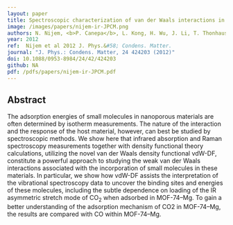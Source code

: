 ```yaml
---
layout: paper
title: Spectroscopic characterization of van der Waals interactions in a metal organic framework with unsaturated metal centers&#58; MOF-74–Mg.
image: /images/papers/nijem-ir-JPCM.png
authors: N. Nijem, <b>P. Canepa</b>, L. Kong, H. Wu, J. Li, T. Thonhauser, Y. J. Chabal. 
year: 2012
ref:  Nijem et al 2012 J. Phys.&#58; Condens. Matter.
journal: "J. Phys.: Condens. Matter, 24 424203 (2012)"
doi: 10.1088/0953-8984/24/42/424203
github: NA
pdf: /pdfs/papers/nijem-ir-JPCM.pdf
---
```


## Abstract

The adsorption energies of small molecules in nanoporous materials are often determined by isotherm measurements. The nature of the interaction and the response of the host material, however, can best be studied by spectroscopic methods. We show here that infrared absorption and Raman spectroscopy measurements together with density functional theory calculations, utilizing the novel van der Waals density functional vdW-DF, constitute a powerful approach to studying the weak van der Waals interactions associated with the incorporation of small molecules in these materials. In particular, we show how vdW-DF assists the interpretation of the vibrational spectroscopy data to uncover the binding sites and energies of these molecules, including the subtle dependence on loading of the IR asymmetric stretch mode of CO<sub>2</sub> when adsorbed in MOF-74–Mg. To gain a better understanding of the adsorption mechanism of CO2 in MOF-74–Mg, the results are compared with CO within MOF-74–Mg.